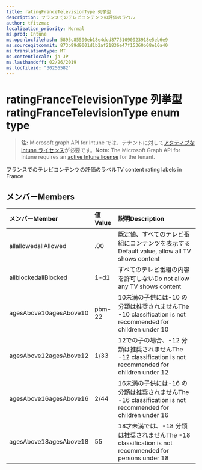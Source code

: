 ```yaml
---
title: ratingFranceTelevisionType 列挙型
description: フランスでのテレビコンテンツの評価のラベル
author: tfitzmac
localization_priority: Normal
ms.prod: Intune
ms.openlocfilehash: 5895c85590eb18e4dcd87751090923918e5eb6e9
ms.sourcegitcommit: 873b99d9001d1b2af21836e47f15360b08e10a40
ms.translationtype: MT
ms.contentlocale: ja-JP
ms.lasthandoff: 02/26/2019
ms.locfileid: "30256582"
---
```

# <a name="ratingfrancetelevisiontype-enum-type"></a><span data-ttu-id="f901c-103">ratingFranceTelevisionType 列挙型</span><span class="sxs-lookup"><span data-stu-id="f901c-103">ratingFranceTelevisionType enum type</span></span>

> <span data-ttu-id="f901c-104">**注:** Microsoft graph API for Intune では、テナントに対して[アクティブな intune ライセンス](https://go.microsoft.com/fwlink/?linkid=839381)が必要です。</span><span class="sxs-lookup"><span data-stu-id="f901c-104">**Note:** The Microsoft Graph API for Intune requires an [active Intune license](https://go.microsoft.com/fwlink/?linkid=839381) for the tenant.</span></span>

<span data-ttu-id="f901c-105">フランスでのテレビコンテンツの評価のラベル</span><span class="sxs-lookup"><span data-stu-id="f901c-105">TV content rating labels in France</span></span>

## <a name="members"></a><span data-ttu-id="f901c-106">メンバー</span><span class="sxs-lookup"><span data-stu-id="f901c-106">Members</span></span>
|<span data-ttu-id="f901c-107">メンバー</span><span class="sxs-lookup"><span data-stu-id="f901c-107">Member</span></span>|<span data-ttu-id="f901c-108">値</span><span class="sxs-lookup"><span data-stu-id="f901c-108">Value</span></span>|<span data-ttu-id="f901c-109">説明</span><span class="sxs-lookup"><span data-stu-id="f901c-109">Description</span></span>|
|:---|:---|:---|
|<span data-ttu-id="f901c-110">allallowed</span><span class="sxs-lookup"><span data-stu-id="f901c-110">allAllowed</span></span>|<span data-ttu-id="f901c-111">.0</span><span class="sxs-lookup"><span data-stu-id="f901c-111">0</span></span>|<span data-ttu-id="f901c-112">既定値、すべてのテレビ番組にコンテンツを表示する</span><span class="sxs-lookup"><span data-stu-id="f901c-112">Default value, allow all TV shows content</span></span>|
|<span data-ttu-id="f901c-113">allblocked</span><span class="sxs-lookup"><span data-stu-id="f901c-113">allBlocked</span></span>|<span data-ttu-id="f901c-114">1-d</span><span class="sxs-lookup"><span data-stu-id="f901c-114">1</span></span>|<span data-ttu-id="f901c-115">すべてのテレビ番組の内容を許可しない</span><span class="sxs-lookup"><span data-stu-id="f901c-115">Do not allow any TV shows content</span></span>|
|<span data-ttu-id="f901c-116">agesAbove10</span><span class="sxs-lookup"><span data-stu-id="f901c-116">agesAbove10</span></span>|<span data-ttu-id="f901c-117">pbm-2</span><span class="sxs-lookup"><span data-stu-id="f901c-117">2</span></span>|<span data-ttu-id="f901c-118">10未満の子供には-10 の分類は推奨されません</span><span class="sxs-lookup"><span data-stu-id="f901c-118">The -10 classification is not recommended for children under 10</span></span>|
|<span data-ttu-id="f901c-119">agesAbove12</span><span class="sxs-lookup"><span data-stu-id="f901c-119">agesAbove12</span></span>|<span data-ttu-id="f901c-120">1/3</span><span class="sxs-lookup"><span data-stu-id="f901c-120">3</span></span>|<span data-ttu-id="f901c-121">12での子の場合、-12 分類は推奨されません</span><span class="sxs-lookup"><span data-stu-id="f901c-121">The -12 classification is not recommended for children under 12</span></span>|
|<span data-ttu-id="f901c-122">agesAbove16</span><span class="sxs-lookup"><span data-stu-id="f901c-122">agesAbove16</span></span>|<span data-ttu-id="f901c-123">2/4</span><span class="sxs-lookup"><span data-stu-id="f901c-123">4</span></span>|<span data-ttu-id="f901c-124">16未満の子供には-16 の分類は推奨されません</span><span class="sxs-lookup"><span data-stu-id="f901c-124">The -16 classification is not recommended for children under 16</span></span>|
|<span data-ttu-id="f901c-125">agesAbove18</span><span class="sxs-lookup"><span data-stu-id="f901c-125">agesAbove18</span></span>|<span data-ttu-id="f901c-126">5</span><span class="sxs-lookup"><span data-stu-id="f901c-126">5</span></span>|<span data-ttu-id="f901c-127">18才未満では、-18 分類は推奨されません</span><span class="sxs-lookup"><span data-stu-id="f901c-127">The -18 classification is not recommended for persons under 18</span></span>|



